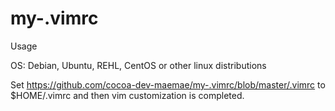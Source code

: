 # my-.vimrc

Usage

OS: Debian, Ubuntu, REHL, CentOS or other linux distributions

Set https://github.com/cocoa-dev-maemae/my-.vimrc/blob/master/.vimrc to $HOME/.vimrc and then vim customization is completed.
